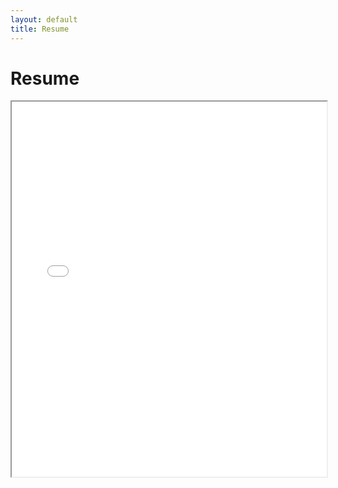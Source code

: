 ```yaml
---
layout: default
title: Resume
---
```


# Resume

<iframe src="/Ji_hann_Hong_Resume_Redacted_2024.pdf" width="100%" height="600px"></iframe>
